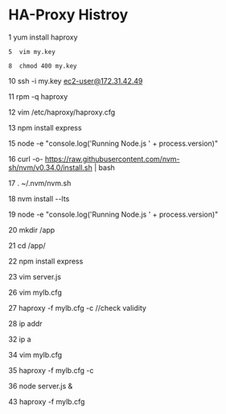 # HA-Proxy Histroy


 1  yum install haproxy

    5  vim my.key
  
    8  chmod 400 my.key

   10  ssh -i my.key ec2-user@172.31.42.49
   
   11  rpm -q haproxy
   
   
   12  vim /etc/haproxy/haproxy.cfg
   
   13  npm install express

   15  node -e "console.log('Running Node.js ' + process.version)"
   
   16  curl -o- https://raw.githubusercontent.com/nvm-sh/nvm/v0.34.0/install.sh | bash
   
   17  . ~/.nvm/nvm.sh
   
   18  nvm install --lts
   
   19  node -e "console.log('Running Node.js ' + process.version)"
   
   20  mkdir /app
   
   21  cd /app/
   
   22  npm install express
   
   23  vim server.js

   26  vim mylb.cfg
   
   27  haproxy -f mylb.cfg -c   //check validity
   
   28  ip addr
   
   
  
   32  ip a

   34  vim mylb.cfg
   
   35  haproxy -f mylb.cfg -c
   
   36  node server.js &

   43  haproxy -f mylb.cfg
